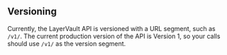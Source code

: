 ## Versioning

Currently, the LayerVault API is versioned with a URL segment, such as ```/v1/```. The current production version of the API is Version 1, so your calls should use ```/v1/``` as the version segment.